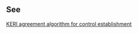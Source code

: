 ## See
[KERI agreement algorithm for control establishment](keri-agreement-algorithm-for-control-establishment)